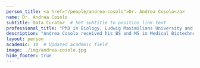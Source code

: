 ```yaml
---
person_title: <a href="/people/andrea-cosolo">Dr. Andrea Cosolo</a>
name: Dr. Andrea Cosolo
subtitle: Data Curator  # Set subtitle to position_link_text
professional_title: "PhD in Biology, Ludwig Maximilians University and IMPRS-LS, Munich (Germany), Data Curator, 4D Nucleome DCIC (2019-2023), Roche, Scientist"
description: "Andrea Cosolo received his BS and MS in Medical Biotechnology from the University of Udine (Italy), and his PhD in Biology from the Ludwig-Maximilians University of Munich (Germany). During his doctoral training as a fellow of the International Max Planck Research School, he studied tissue regeneration and the signaling pathways implicated in tissue stress responses. Andrea then joined the Park Lab as Data Curator with the 4D Nucleome Data Coordination and Integration Center. His interests include microscopy and spatial omics technologies and standards for FAIR data sharing."
layout: person
academic: 10  # Updated academic field
image: ./img/andrea-cosolo.jpg
hide_footer: true
---
```

